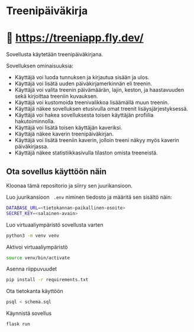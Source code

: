 # Treenipäiväkirja

# 🚀 <https://treeniapp.fly.dev/>

Sovellusta käytetään treenipäiväkirjana.

Sovelluksen ominaisuuksia:

- Käyttäjä voi luoda tunnuksen ja kirjautua sisään ja ulos.
- Käyttäjä voi lisätä uuden päiväkirjamerkinnän eli treenin.
- Käyttäjä voi valita treenin päivämäärän, lajin, keston, ja haastavuuden sekä kirjoittaa treeniin kuvauksen.
- Käyttäjä voi kustomoida treenivalikkoa lisäämällä muun treenin. 
- Käyttäjä näkee sovelluksen etusivulla omat treenit lisäysjärjestyksessä.
- Käyttäjä voi hakea sovelluksesta toisen käyttäjän profiilia hakutoiminnolla.
- Käyttäjä voi lisätä toisen käyttäjän kaveriksi.
- Käyttäjä näkee kaverin treenipäiväkirjan.
- Käyttäjä voi lisätä treeniin kaverin, jolloin treeni näkyy myös kaverin päiväkirjassa.
- Käyttäjä näkee statistiikkasivulla tilaston omista treeneistä.

## Ota sovellus käyttöön näin

Kloonaa tämä repositorio ja siirry sen juurikansioon.

Luo juurikansioon ``` .env``` niminen tiedosto ja määritä sen sisältö näin:
```bash
DATABASE_URL=<tietokannan-paikallinen-osoite>
SECRET_KEY=<salainen-avain>
```
Luo virtuaaliympäristö sovellusta varten
```bash
python3 -m venv venv
```
Aktivoi virtuaaliympäristö
```bash
source venv/bin/activate
```
Asenna riippuvuudet
```bash
pip install -r requirements.txt
```
Ota tietokanta käyttöön
```bash
psql < schema.sql
```
Käynnistä sovellus
```bash
flask run
```





